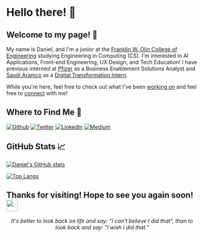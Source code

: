 <h1>Hello there! 👋</h1>

## Welcome to my page! 👐

My name is Daniel, and I'm a junior at the [Franklin W. Olin College of Engineering](https://www.olin.edu/) studying Engineering in Computing (CS). I'm interested in AI Applications, Front-end Engineering, UX Design, and Tech Education! I have previous interned at [Pfizer](https://www.pfizer.com/) as a Business Enablement Solutions Analyst and [Saudi Aramco](https://www.aramco.com/) as a [Digital Transformation Intern](https://youtu.be/l2-v8Wp2RjI?t=203).

While you're here, feel free to check out what I've been [working on](https://github.com/DanPark13?tab=repositories) and feel free to [connect](https://www.linkedin.com/in/danielpark13/) with me!

## Where to Find Me 🔎

<p><a href="https://github.com/DanPark13" target="_blank"><img alt="Github" src="https://img.shields.io/badge/GitHub-%2312100E.svg?&style=for-the-badge&logo=Github&logoColor=white" /></a> <a href="https://twitter.com/danjaepark" target="_blank"><img alt="Twitter" src="https://img.shields.io/badge/twitter-%231DA1F2.svg?&style=for-the-badge&logo=twitter&logoColor=white" /></a> <a href="https://www.linkedin.com/in/danielpark13/" target="_blank"><img alt="LinkedIn" src="https://img.shields.io/badge/linkedin-%230077B5.svg?&style=for-the-badge&logo=linkedin&logoColor=white" /></a> <a href="https://medium.com/@danpark13" target="_blank"><img alt="Medium" src="https://img.shields.io/badge/medium-%2312100E.svg?&style=for-the-badge&logo=medium&logoColor=white" /></a>
</p>

## GitHub Stats 📈

[![Daniel's GitHub stats](https://github-readme-stats.vercel.app/api?username=DanPark13&show_icons=true&theme=radical&count_private=true)](https://github.com/anuraghazra/github-readme-stats)

[![Top Langs](https://github-readme-stats.vercel.app/api/top-langs/?username=anuraghazra&layout=compact)](https://github.com/anuraghazra/github-readme-stats)

<h2>Thanks for visiting! Hope to see you again soon! <img src="https://emojis.slackmojis.com/emojis/images/1531849430/4246/blob-sunglasses.gif?1531849430" width="30"/> </h2>

<p align="center"><em>It's better to look back on life and say: "I can't believe I did that", than to look back and say: "I wish I did that."</em>
